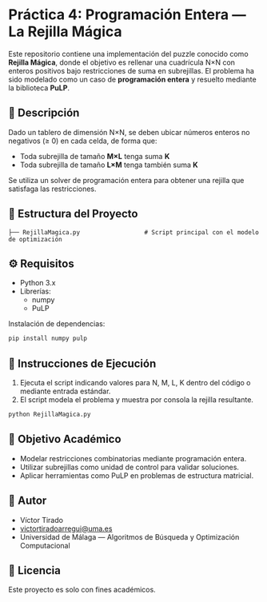 # Práctica 4: Programación Entera — La Rejilla Mágica

Este repositorio contiene una implementación del puzzle conocido como **Rejilla Mágica**, donde el objetivo es rellenar una cuadrícula N×N con enteros positivos bajo restricciones de suma en subrejillas. El problema ha sido modelado como un caso de **programación entera** y resuelto mediante la biblioteca **PuLP**.

## 📌 Descripción

Dado un tablero de dimensión N×N, se deben ubicar números enteros no negativos (≥ 0) en cada celda, de forma que:

- Toda subrejilla de tamaño **M×L** tenga suma **K**
- Toda subrejilla de tamaño **L×M** tenga también suma **K**

Se utiliza un solver de programación entera para obtener una rejilla que satisfaga las restricciones.

## 📁 Estructura del Proyecto

```
├── RejillaMagica.py                  # Script principal con el modelo de optimización
```

## ⚙️ Requisitos

- Python 3.x
- Librerías:
  - numpy
  - PuLP

Instalación de dependencias:
```bash
pip install numpy pulp
```

## 🧪 Instrucciones de Ejecución

1. Ejecuta el script indicando valores para N, M, L, K dentro del código o mediante entrada estándar.
2. El script modela el problema y muestra por consola la rejilla resultante.
```bash
python RejillaMagica.py
```

## 🎯 Objetivo Académico

- Modelar restricciones combinatorias mediante programación entera.
- Utilizar subrejillas como unidad de control para validar soluciones.
- Aplicar herramientas como PuLP en problemas de estructura matricial.

## 👤 Autor

- Víctor Tirado  
- victortiradoarregui@uma.es  
- Universidad de Málaga — Algoritmos de Búsqueda y Optimización Computacional

## 📄 Licencia

Este proyecto es solo con fines académicos.
